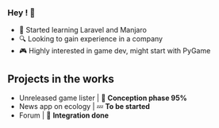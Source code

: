 ### Hey ! 👋

- 🌱 Started learning Laravel and Manjaro
- 🔍 Looking to gain experience in a company
- 🎮 Highly interested in game dev, might start with PyGame

## Projects in the works

- Unreleased game lister | :pencil: **Conception phase 95%**
- News app on ecology | :zzz: **To be started**
- Forum | :stars: **Integration done**


<!---
Theo-Beaudouin/Theo-Beaudouin is a ✨ special ✨ repository because its `README.md` (this file) appears on your GitHub profile.
You can click the Preview link to take a look at your changes.
--->

